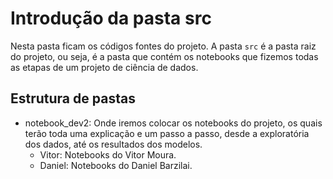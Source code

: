 # Introdução da pasta src

Nesta pasta ficam os códigos fontes do projeto. A pasta `src` é a pasta raiz do projeto, ou seja, é a pasta que contém os notebooks que fizemos todas as etapas de um projeto de ciência de dados.

## Estrutura de pastas

- notebook_dev2: Onde iremos colocar os notebooks do projeto, os quais terão toda uma explicação e um passo a passo, desde a exploratória dos dados, até os resultados dos modelos.
    - Vitor: Notebooks do Vitor Moura.
    - Daniel: Notebooks do Daniel Barzilai.